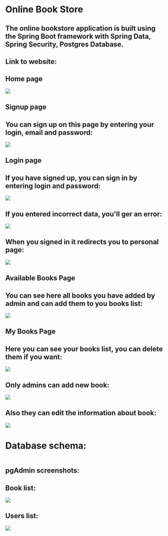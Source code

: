 # Online Book Store
## The online bookstore application is built using the Spring Boot framework with Spring Data, Spring Security, Postgres Database.
## Link to website: 

## Home page
![](book_1.png)
## Signup page
## You can sign up on this page by entering your login, email and password:
![](book_6.png)
## Login page
## If you have signed up, you can sign in by entering login and password:
![](book_9.png)
## If you entered incorrect data, you'll ger an error:
![](book_7.png)
## When you signed in it redirects you to personal page:
![](book_8.png)
## Available Books Page
## You can see here all books you have added by admin and can add them to you books list:
![](book_2.png)
## My Books Page
## Here you can see your books list, you can delete them if you want:
![](book_3.png)
## Only admins can add new book:
![](book_5.png)
## Also they can edit the information about book:
![](book_4.png)
# Database schema:
![]()
## pgAdmin screenshots:
## Book list:
![](book_10.png)
## Users list:
![](book_11.png)

